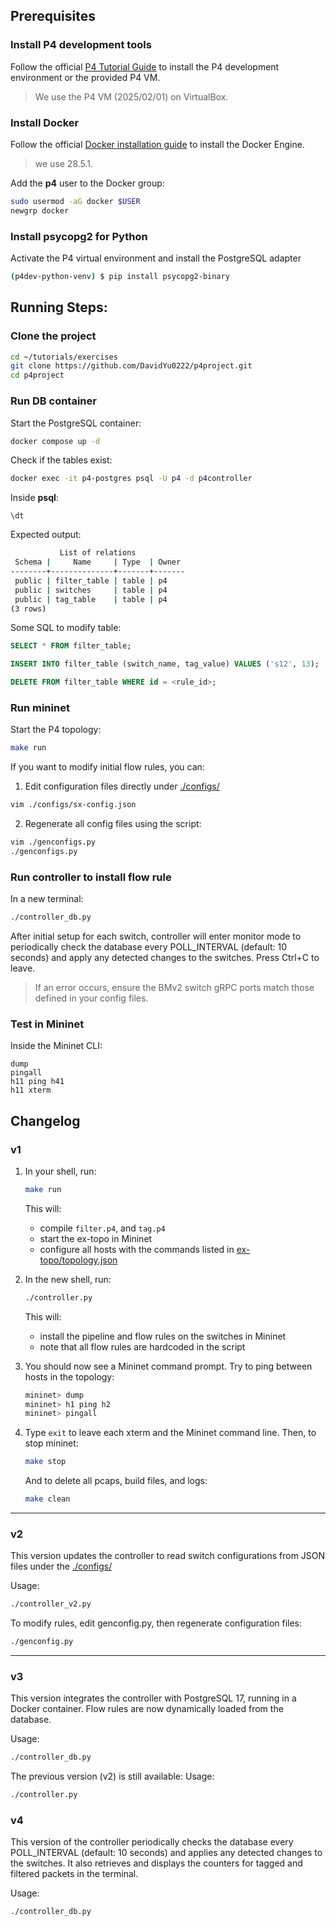 ## Prerequisites

### Install P4 development tools
Follow the official [P4 Tutorial Guide](https://github.com/jafingerhut/p4-guide/blob/master/bin/README-install-troubleshooting.md) to install the P4 development environment or the provided P4 VM.
> We use the P4 VM (2025/02/01) on VirtualBox.

### Install Docker
Follow the official [Docker installation guide](https://docs.docker.com/engine/install/ubuntu/) to install the Docker Engine.
> we use 28.5.1.

Add the **p4** user to the Docker group:
```bash
sudo usermod -aG docker $USER
newgrp docker
```

### Install psycopg2 for Python
Activate the P4 virtual environment and install the PostgreSQL adapter
```bash
(p4dev-python-venv) $ pip install psycopg2-binary
```

## Running Steps:

### Clone the project
```bash
cd ~/tutorials/exercises
git clone https://github.com/DavidYu0222/p4project.git
cd p4project
```

### Run DB container
Start the PostgreSQL container:
```bash
docker compose up -d
```

Check if the tables exist:
```bash
docker exec -it p4-postgres psql -U p4 -d p4controller
```

Inside **psql**:
```psql
\dt
```

Expected output:
```bash
           List of relations
 Schema |     Name     | Type  | Owner 
--------+--------------+-------+-------
 public | filter_table | table | p4
 public | switches     | table | p4
 public | tag_table    | table | p4
(3 rows)
```

Some SQL to modify table:
```sql
SELECT * FROM filter_table;

INSERT INTO filter_table (switch_name, tag_value) VALUES ('s12', 13);

DELETE FROM filter_table WHERE id = <rule_id>;
```

### Run mininet
Start the P4 topology:
```bash
make run
```

If you want to modify initial flow rules, you can:
1. Edit configuration files directly under [./configs/](./configs/)
```bash
vim ./configs/sx-config.json
```

2. Regenerate all config files using the script:
```bash
vim ./genconfigs.py
./genconfigs.py
```

### Run controller to install flow rule
In a new terminal:
```bash
./controller_db.py
```
After initial setup for each switch, controller will enter monitor mode to periodically check the database every POLL_INTERVAL (default: 10 seconds) and apply any detected changes to the switches. Press Ctrl+C to leave.

> If an error occurs, ensure the BMv2 switch gRPC ports match those defined in your config files.

### Test in Mininet
Inside the Mininet CLI:
```cli
dump
pingall
h11 ping h41
h11 xterm
```

## Changelog

### v1
1. In your shell, run:
   ```bash
   make run
   ```
   This will:
   * compile `filter.p4`, and `tag.p4`
   * start the ex-topo in Mininet 
   * configure all hosts with the commands listed in
   [ex-topo/topology.json](./ex-topo/topology.json)

2. In the new shell, run:
   ```bash
   ./controller.py
   ```
   This will:
   * install the pipeline and flow rules on the switches in Mininet
   * note that all flow rules are hardcoded in the script

3. You should now see a Mininet command prompt. Try to ping between
   hosts in the topology:
   ```bash
   mininet> dump
   mininet> h1 ping h2
   mininet> pingall
   ```
4. Type `exit` to leave each xterm and the Mininet command line.
   Then, to stop mininet:
   ```bash
   make stop
   ```
   And to delete all pcaps, build files, and logs:
   ```bash
   make clean
   ```

---

### v2
This version updates the controller to read switch configurations from JSON files under the [./configs/](./configs/)

Usage:
```bash
./controller_v2.py
```

To modify rules, edit genconfig.py, then regenerate configuration files:
```bash
./genconfig.py
```

---

### v3
This version integrates the controller with PostgreSQL 17, running in a Docker container.
Flow rules are now dynamically loaded from the database.

Usage:
```bash
./controller_db.py
```

The previous version (v2) is still available:
Usage:
```bash
./controller.py
```

### v4
This version of the controller periodically checks the database every POLL_INTERVAL (default: 10 seconds) and applies any detected changes to the switches.
It also retrieves and displays the counters for tagged and filtered packets in the terminal.

Usage:
```bash
./controller_db.py
```